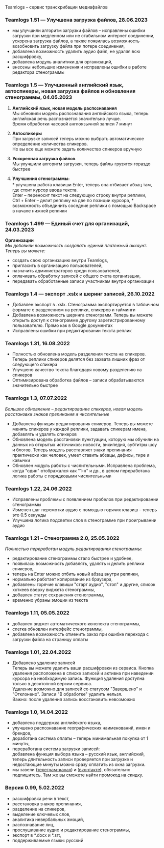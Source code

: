 Teamlogs – сервис транскрибации медиафайлов

### **Teamlogs 1.51 — Улучшена загрузка файлов,** 28.06.2023

* мы улучшили алгоритм загрузки файлов – исправлены ошибки загрузки при медленном или не стабильном интернет соединении, ускорена загрузка файлов, а также появилась возможность возобновить загрузку файла при потере соединения,
* добавлена возможность удалить аудио файл, не удаляя всю расшифровку,
* добавлена модуль аналитики для организаций,
* внесены небольшие изменения и исправлены ошибки в работе редактора стенограммы

### **Teamlogs 1.5 — Улучшенный английский язык, автоспикеры, новая загрузка файлов и обновления стенограммы,** 04.05.2023

1. **Английский язык, новая модель распознавания** <br>
Мы обновили модель распознавания английского языка, теперь английская речь распознается значительно лучше. <br>
Время обработки часовой англоязычной записи 7 минут

2. **Автоспикеры** <br>
При загрузке записей теперь можно выбрать автоматическое определение количества спикеров. <br>
Но вы все еще можете задать количество спикеров вручную

3. **Ускоренная загрузка файлов** <br>
Мы улучшили алгоритм загрузки, теперь файлы грузятся гораздо быстрее


4. <p style="margin-bottom: 3px"><strong>Улучшения стенограммы:</strong></p>
   * улучшена работа клавиши Enter, теперь она отбивает абзац там, где стоит курсор ввода текста. <br>
   Enter – переносит текст на следующую строку внутри реплики, <br>
   Ctrl + Enter – делит реплику на две по позиции курсора, 
   * возможность объединить соседние реплики с помощью Backspace в начале нижней реплики


### **Teamlogs 1.499 — Единый счет для организаций,** 24.03.2023

**Организации** <br>
_Мы добавили возможность создавать единый платежный аккаунт. Теперь вы можете:_

* создать свою организацию внутри Teamlogs,
* пригласить в организацию пользователей,
* назначить администраторов среди пользователей,
* оплачивать обработку записей с общего счета организации,
* передавать обработанные записи участникам внутри организации

### **Teamlogs 1.4 — экспорт .xslx и шеринг записей,** 26.10.2022
* Добавлен экспорт в .xslx. Стенограмма экспортируется в табличном формате с разделением на реплики, спикеров и тайминги
* Добавлена возможность шеринга стенограмм. Теперь вы можете открыть доступ к стенограмме другому зарегистрированному пользователю. Прямо как в Google документах
* Исправлены ошибки при редактировании текста реплик

### **Teamlogs 1.31,** 16.08.2022
* Полностью обновлена модель разделения текста на спикеров. Теперь реплики спикеров делятся без захвата лишних фраз от следующего спикера
* Улучшено качество текста благодаря новому разделению на спикеров
* Оптимизирована обработка файлов – записи обрабатываются значительно быстрее

### **Teamlogs 1.3,** 07.07.2022

_Большое обновление – редактирование спикеров, новая модель расстановки знаков препинания и числительные_

* Добавлена функция редактирования спикеров. Теперь вы можете менять спикеров у каждой реплики, задавать спикерам имена, добавлять и удалять спикеров
* Обновлена модель расстановки пунктуации, которую мы обучили на данных из открытых источников: новости, википедия, субтитры шоу и блогов. Теперь модель расставляет знаки препинания практически как человек, умеет ставить абзацы, дефисы, тире и кавычки
* Обновлен модуль работы с числительными. Исправлена проблема, когда "один" отображался как "1-н" и др., в целом переработана логика работы с порядковыми числительными

### **Teamlogs 1.22,** 24.06.2022

* Исправлены проблемы с появлением пробелов при редактировании стенограммы
* Изменен шаг перемотки аудио с помощью горячих клавиш – теперь это 0.5 секунды
* Улучшена логика подсветки слов в стенограмме при проигрывании аудио

### **Teamlogs 1.21 – Стенограмма 2.0,** 25.05.2022

_Полностью переработан модуль редактирования стенограммы:_
* редактирование стенограммы стало быстрее и удобнее,
* появилась возможность добавлять, удалять и делить реплики спикеров,
* теперь на Enter можно отбить новый абзац внутри реплики,
* нормально работает копирование из браузера,
* добавлены горячие клавиши "старт аудио", "стоп" и другие, список хоткеев вверху виджета стенограммы,
* добавлен статус сохранения стенограммы,
* временно убраны эмоции из текста

### **Teamlogs 1.11,** 05.05.2022

* добавлен виджет автоматического конспекта стенограммы,
* слегка обновлен интерфейс стенограммы,
* добавлена возможность отменить заказ при ошибке перехода с загрузки файла на страницу оплаты

### **Teamlogs 1.01,** 22.04.2022

* Добавлено удаление записей <br>
  Теперь вы можете удалить ваши расшифровки из сервиса. Кнопка удаления расположена в списке записей и активна при наведении курсора на необходимую запись. Функция удаления доступна только в десктопной версии сервиса. <br>
  Удаление возможно для записей со статусом "Завершено" и "Отклонено". Записи "В обработке" удалить нельзя. <br>
  Важно: после удаления запись восстановить невозможно

### **Teamlogs 1.0,** 14.04.2022

* добавлена поддержка английского языка,
* улучшено распознавание географических наименований, имен и брендов,
* доработана система оплаты – теперь минимальная покупка от 1 минуты,
* переработана система загрузки записей: <br>
  добавлена функция выбора языка – русский язык, английский, <br>
  теперь длительность записи проверяется при загрузке и недостающие минуты можно сразу оплатить из окна загрузки.
* мы завели (<a href="https://t.me/teamlogs" target="_blank">телеграм-канал</a>) и (<a href="https://vk.com/teamlogs" target="_blank">вконтакте</a>), обязательно подпишитесь. Там же вы сможете найти промокод на скидку.

### **Версия 0.99,** 5.02.2022

* расшифровка речи в текст,
* расстановка знаков препинания,
* разделение на спикеров,
* выделение ключевых слов,
* аналитика невербальных эмоций,
* распознавание лиц,
* прослушивание аудио и редактирование стенограммы, 
* экспорт в *.docx и *.srt,
* поддерживаемые языки: русский
